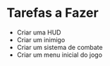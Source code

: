 # Tarefas a Fazer
* Criar uma HUD
* Criar um inimigo
* Criar um sistema de combate
* Criar um menu inicial do jogo




